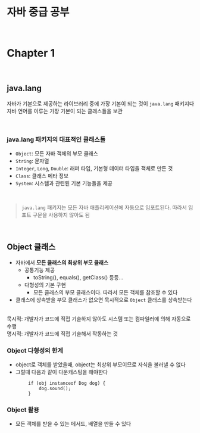 # 자바 중급 공부

<br>

# Chapter 1

<br>

## java.lang
자바가 기본으로 제공하는 라이브러리 중에 가장 기본이 되는 것이 `java.lang` 패키지다  
자바 언어를 이루는 가장 기본이 되는 클래스들을 보관

<br>

### java.lang 패키지의 대표적인 클래스들
- `Object`: 모든 자바 객체의 부모 클래스
- `String`: 문자열
- `Integer`, `Long`, `Double`: 래퍼 타입, 기본형 데이터 타입을 객체로 만든 것
- `Class`: 클래스 메타 정보
- `System`: 시스템과 관련된 기본 기능들을 제공

<br>

> `java.lang` 패키지는 모든 자바 애플리케이션에 자동으로 임포트된다. 따라서 임포트 구문을 사용하지 않아도 됨

<br>

## Object 클래스
- 자바에서 **모든 클래스의 최상위 부모 클래스**
  - 공통기능 제공
    - toString(), equals(), getClass() 등등...
  - 다형성의 기본 구현
    - 모든 클래스의 부모 클래스이다. 따라서 모든 객체를 참조할 수 있다
- 클래스에 상속받을 부모 클래스가 없으면 묵시적으로 `Object` 클래스를 상속받는다

<br>
묵시적: 개발자가 코드에 직접 기술하지 않아도 시스템 또는 컴파일러에 의해 자동으로 수행<br>
명시적: 개발자가 코드에 직접 기술해서 작동하는 것

### Object 다형성의 한계 
- object로 객체를 받았을때, object는 최상위 부모이므로 자식을 불러낼 수 없다
- 그럴때 다음과 같이 다운캐스팅을 해야한다
```
        if (obj instanceof Dog dog) {
            dog.sound();
        } 
```

### Object 활용
- 모든 객체를 받을 수 있는 메서드, 배열을 만들 수 있다